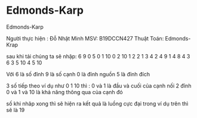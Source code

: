 # Edmonds-Karp
Edmonds-Karp

Người thực hiện : Đỗ Nhật Minh
MSV: B19DCCN427
Thuật Toán: Edmonds-Krap

sau khi tải chúng ta sẽ nhập:
6
9
0
5
0 1 10
0 2 10
1 2 2
1 3 4
2 4 9
1 4 8
4 3 6
3 5 10
4 5 10

Với 6 là số đỉnh 
    9 là số cạnh
    0 là đỉnh nguồn
    5 là đỉnh đích
    
3 số tiếp theo ví dụ như 0 1 10 thì : 0 và 1 là đầu và cuối của cạnh nối 2 đỉnh 0 và 1 và 10 là khả năng thông qua của cạnh đó

số khi nhâp xong thì sẽ hiện ra kết quả là luồng cực đại trong ví dụ trên thì sẽ là 19

